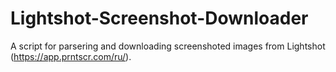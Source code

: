 # Lightshot-Screenshot-Downloader
A script for parsering and downloading screenshoted images from Lightshot (https://app.prntscr.com/ru/).
